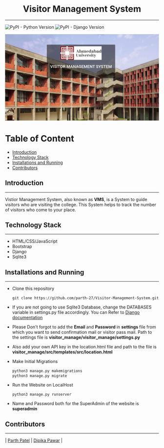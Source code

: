 <h1 align = "center">
    Visitor Management System
</h1>

---

<img alt="PyPI - Python Version" src="https://img.shields.io/badge/python%20vesion-3.8.2-green"> <img alt="PyPI - Django Version" src="https://img.shields.io/badge/django%20version-3.0.6-blue">

<p>
<img src = "VMS.png">
</p>

<h1>Table of Content</h1>

- [Introduction](#introduction)
- [Technology Stack](#technology-stack)
- [Installations and Running](#installations-and-running)
- [Contributors](#contributors)



## Introduction

---

Vistior Management System, also known as <strong>VMS</strong>, is a System to guide visitors who are visiting the college.
This System helps to track the number of visitors who come to your place.

## Technology Stack

---

- HTML/CSS/JavaScript
- Bootstrap
- Django
- Sqlite3

## Installations and Running

---

- Clone this repository

  ```
  git clone https://github.com/parth-27/Visitor-Management-System.git
  ```

- If you are not going to use Sqlite3 Database, change the DATABASES variable in settings.py file accordingly. You can Refer to [Django documentation](https://docs.djangoproject.com/en/3.0/ref/databases/)

- Please Don't forgot to add the <strong> Email </strong> and <strong>Password </strong> in <strong> settings </strong> file from which you want to send confirmation mail or visitor pass mail. Path to the settings file is <strong> visitor_manage/visitor_manage/settings.py </strong>

- Also add your own API key in the location.html file and path to the file is <strong>visitor_manage/src/templates/src/location.html </strong>

- Make Initial Migrations

  ```
  python3 manage.py makemigrations
  python3 manage.py migrate
  ```

- Run the Website on LocalHost
  ```
  python3 manage.py runserver
  ```

- Name and Password both for the SuperAdmin of the website is <strong>superadmin</strong>

## Contributors

---

| [Parth Patel](https://github.com/parth-27)                                                                                                            | [Dipika Pawar](https://github.com/DipikaPawar12)                                                                                                            |
